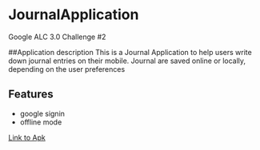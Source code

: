# JournalApplication
Google ALC 3.0 Challenge #2

##Application description
This is a Journal Application to help users write down journal entries on their mobile.
Journal are saved online or locally, depending on the user preferences

## Features
- google signin
- offline mode

[Link to Apk](https://drive.google.com/file/d/1T5jMsVUDa1kgEL9ED5GRopqL2vcPub_-/view?usp=sharing)



